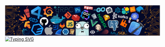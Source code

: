 
<!--   my-header-img -->
![](./assets/header_.png)
[![Typing SVG](https://readme-typing-svg.demolab.com?font=Fira+Code&weight=700&size=30&pause=1000&color=F73B3B&width=435&lines=Welcome+to+my+Github+profile)](https://git.io/typing-svg)